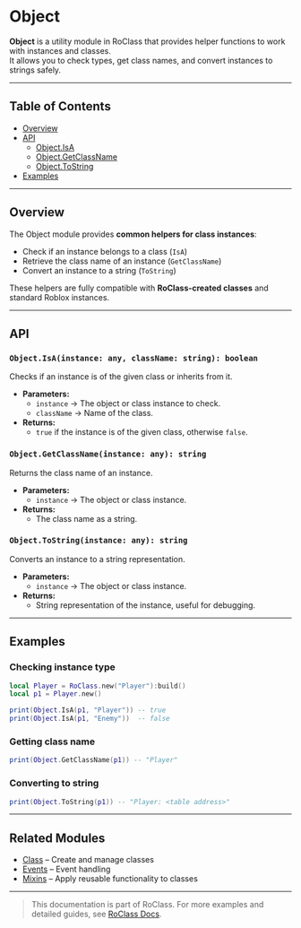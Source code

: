 # Object

**Object** is a utility module in RoClass that provides helper functions to work with instances and classes.  
It allows you to check types, get class names, and convert instances to strings safely.

---

## Table of Contents

- [Overview](#overview)
- [API](#api)
  - [Object.IsA](#objectisa)
  - [Object.GetClassName](#objectgetclassname)
  - [Object.ToString](#objecttostring)
- [Examples](#examples)

---

## Overview

The Object module provides **common helpers for class instances**:

- Check if an instance belongs to a class (`IsA`)  
- Retrieve the class name of an instance (`GetClassName`)  
- Convert an instance to a string (`ToString`)  

These helpers are fully compatible with **RoClass-created classes** and standard Roblox instances.

---

## API

### `Object.IsA(instance: any, className: string): boolean`
Checks if an instance is of the given class or inherits from it.  
- **Parameters:**
  - `instance` → The object or class instance to check.
  - `className` → Name of the class.
- **Returns:**  
  - `true` if the instance is of the given class, otherwise `false`.

### `Object.GetClassName(instance: any): string`
Returns the class name of an instance.  
- **Parameters:**
  - `instance` → The object or class instance.
- **Returns:**  
  - The class name as a string.

### `Object.ToString(instance: any): string`
Converts an instance to a string representation.  
- **Parameters:**
  - `instance` → The object or class instance.
- **Returns:**  
  - String representation of the instance, useful for debugging.

---

## Examples

### Checking instance type

```lua
local Player = RoClass.new("Player"):build()
local p1 = Player.new()

print(Object.IsA(p1, "Player")) -- true
print(Object.IsA(p1, "Enemy"))  -- false
````

### Getting class name

```lua
print(Object.GetClassName(p1)) -- "Player"
```

### Converting to string

```lua
print(Object.ToString(p1)) -- "Player: <table address>"
```

---

## Related Modules

* [Class](classes.md) – Create and manage classes
* [Events](event.md) – Event handling
* [Mixins](mixin.md) – Apply reusable functionality to classes

---

> This documentation is part of RoClass.
> For more examples and detailed guides, see [RoClass Docs](index.md).
